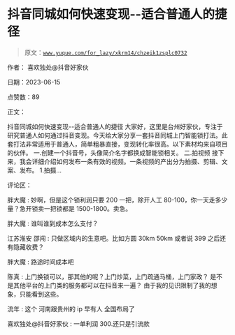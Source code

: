 # 抖音同城如何快速变现--适合普通人的捷径

> 原文：[`www.yuque.com/for_lazy/xkrm14/chzeik1zsplc0732`](https://www.yuque.com/for_lazy/xkrm14/chzeik1zsplc0732)

作者： 喜欢独处@抖音好家伙

日期：2023-06-15

点赞数：89

正文：

抖音同城如何快速变现--适合普通人的捷径 大家好，这里是台州好家伙，专注于研究普通人如何通过抖音变现。今天给大家分享一套抖音同城上门智能锁打法。此套打法非常适用于普通人，简单粗暴直接，变现转化率很高。以下素材均来自项目的伙伴。 一.创建一个抖音号，头像简介名字都换成智能锁相关。 二.拍视频 接下来，我会详细介绍如何发布一条有效的视频。一条视频的产出分为拍摄、剪辑、文案、发布。 1.拍摄...

评论区：

胖大魔 : 妙啊，但是这个锁利润只要 200 一把，除开人工 80-100，你一天走多少量？急开锁卖一把锁都是 1500-1800。卖急。

胖大魔 : 谁叫谁到成本怎么支付？

江苏淮安 邵闯 : 只做区域内的生意吧。比如方圆 30km 50km 或者说 399 之后还有隐藏收费？

胖大魔 : 路途时间成本吧

陈真 : 上门换锁可以，那其他的呢？上门炒菜，上门疏通马桶，上门家政？ 是不是其他平台的上门类的服务都可以在抖音来一遍？ 由于我的见识限制了我的想象，只能看到这些。

流年 : 这个 河南跟贵州的 ip 早有人 全国布局了

喜欢独处@抖音好家伙 : 一单利润 300.还只是引流款



